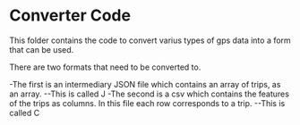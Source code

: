 # Converter Code

This folder contains the code to convert varius types of gps data into a form that can be used.

There are two formats that need to be converted to.

-The first is an intermediary JSON file which contains an array of trips, as an array.
--This is called J
-The second is a csv which contains the features of the trips as columns. In this file each row corresponds to a trip.
--This is called C
